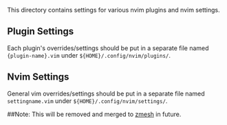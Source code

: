 This directory contains settings for various nvim plugins and nvim settings.

## Plugin Settings
Each plugin's overrides/settings should be put in a separate file named `{plugin-name}.vim` under `${HOME}/.config/nvim/plugins/`.
## Nvim Settings
General vim overrides/settings should be put in a separate file named `settingname.vim` under `${HOME}/.config/nvim/settings/`.

##Note:
This will be removed and merged to [zmesh](https://github.com/git4sroy/zmesh.git) in future.
